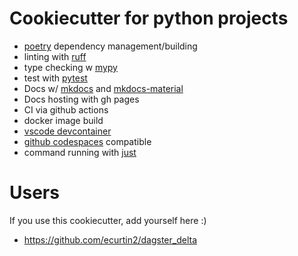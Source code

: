 # Cookiecutter for python projects


- [poetry](https://python-poetry.org/) dependency management/building
- linting with [ruff](https://github.com/charliermarsh/ruff)
- type checking w [mypy](https://mypy.readthedocs.io/en/stable/)
- test with [pytest](https://docs.pytest.org/)
- Docs w/ [mkdocs](https://www.mkdocs.org/) and [mkdocs-material](https://squidfunk.github.io/mkdocs-material/)
- Docs hosting with gh pages
- CI via github actions
- docker image build
- [vscode devcontainer](https://code.visualstudio.com/docs/devcontainers/containers)
- [github codespaces](https://github.com/features/codespaces) compatible
- command running with [just](https://github.com/casey/just)


# Users

If you use this cookiecutter, add yourself here :)

- https://github.com/ecurtin2/dagster_delta